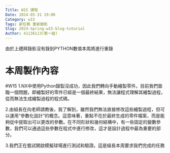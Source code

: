 ```yaml
---
Title: W15 課程
Date: 2024-05-31 19:00
Category: w15
Tags: 新任務 重新錄影
Slug: 2024-Spring-w15-blog-tutorial
Author: 41136113(第一組)
---
```


由於上禮拜錄影沒有錄到PYTHON數值本周將進行重錄

<!-- PELICAN_END_SUMMARY -->

# 本周製作內容
#W15
1.NX中使用Python錄製沒成功，因此我們轉向手動繪製零件。目前我們面臨一個問題，即繪製好的零件已經是一個最終結果，無法讓程式理解其繪製過程，從而無法生成繪製過程的程式碼。

2.由組長在向老師請教後，我了解到，雖然我們無法直接修改這些繪製過程，但可以運用“參數化設計”的概念。這意味著，重點不在於最終生成的零件檔案，而是能夠從中提取出可以更改的參數。在不同形狀和幾何結構中，有一些固定的變數參數，我們可以通過這些參數在程式中進行修改，這才是設計過程中最為重要的部分。

3.我們正在嘗試開啟模擬球場進行測試和驗證。這是組長本周要求我們完成的任務



